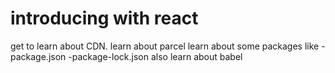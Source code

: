 # introducing with react

get to learn about CDN.
learn about parcel
learn about some packages like 
 -package.json
 -package-lock.json
also learn about babel
